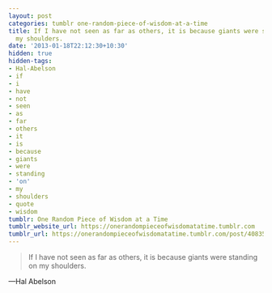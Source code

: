 ```yaml
---
layout: post
categories: tumblr one-random-piece-of-wisdom-at-a-time
title: If I have not seen as far as others, it is because giants were standing on
  my shoulders.
date: '2013-01-18T22:12:30+10:30'
hidden: true
hidden-tags:
- Hal-Abelson
- if
- i
- have
- not
- seen
- as
- far
- others
- it
- is
- because
- giants
- were
- standing
- 'on'
- my
- shoulders
- quote
- wisdom
tumblr: One Random Piece of Wisdom at a Time
tumblr_website_url: https://onerandompieceofwisdomatatime.tumblr.com
tumblr_url: https://onerandompieceofwisdomatatime.tumblr.com/post/40835927298/if-i-have-not-seen-as-far-as-others-it-is-because
---
```

> If I have not seen as far as others, it is because giants were standing on my shoulders.

—Hal Abelson
